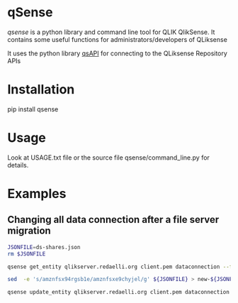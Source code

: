 # qSense

*qsense* is a python library and command line tool for QLIK QlikSense. It contains some useful functions for administrators/developers of QLiksense

It uses the python library [qsAPI](https://github.com/rafael-sanz/qsAPI) for connecting to the QLiksense Repository APIs

# Installation

pip install qsense

# Usage

Look at USAGE.txt file or the source file qsense/command_line.py for details.

# Examples

## Changing all data connection after a file server migration

```bash
JSONFILE=ds-shares.json
rm $JSONFILE

qsense get_entity qlikserver.redaelli.org client.pem dataconnection --filter "connectionstring sw '\\\\\\\amzn'" | jq '.' > $JSONFILE

sed  -e 's/amznfsx94rgsb1e/amznfsxe9chyjel/g' ${JSONFILE} > new-${JSONFILE}

qsense update_entity qlikserver.redaelli.org client.pem dataconnection new-${JSONFILE}
```
